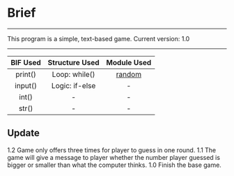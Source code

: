 # Brief
****
This program is a simple, text-based game.
Current version: 1.0
****
|BIF Used|Structure Used|Module Used|
|:------:|:------------:|:---------:|
|print()|Loop: while()|[random]( https://docs.python.org/3.6/library/random.html#random.random)|
|input()|Logic: if-else|-|
|int()|-|-|
|str()|-|-|

## Update
1.2 Game only offers three times for player to guess in one round.
1.1 The game will give a message to player whether the number player guessed is bigger or smaller than what the computer thinks.
1.0 Finish the base game.